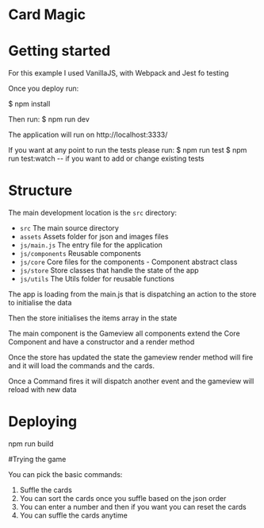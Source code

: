 # Card Magic

# Getting started

For this example I used VanillaJS, with Webpack and Jest fo testing

Once you deploy run: 

$ npm install

Then run: 
$ npm run dev


The application will run on http://localhost:3333/

If you want at any point to run the tests please run:
$ npm run test
$ npm run test:watch -- if you want to add or change existing tests


# Structure

The main development location is the ```src``` directory:
  -   ```src```          The main source directory
  -  ```assets```        Assets folder for json and images files 
  -  ```js/main.js```    The entry file for the application
  -  ```js/components``` Reusable components
  -  ```js/core```       Core files for the components - Component abstract class
  -  ```js/store```      Store classes that handle the state of the app
  -  ```js/utils```      The Utils folder for reusable functions 


The app is loading from the main.js that is dispatching an action to the store to initialise the data

Then the store initialises the items array in the state

The main component is the Gameview all components extend the Core Component and have a constructor and a render method

Once the store has updated the state the gameview render method will fire and it will load the commands and the cards.

Once a Command fires it will dispatch another event and the gameview will reload with new data

# Deploying

npm run build

#Trying the game

You can pick the basic commands:

1. Suffle the cards
2. You can sort the cards once you suffle based on the json order
3. You can enter a number and then if you want you can reset the cards
4. You can suffle the cards anytime